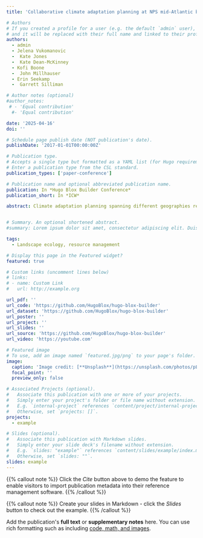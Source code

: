 ```yaml
---
title: 'Collaborative climate adaptation planning at NPS mid-Atlantic battlefield parks'

# Authors
# If you created a profile for a user (e.g. the default `admin` user), write the username (folder name) here
# and it will be replaced with their full name and linked to their profile.
authors:
  - admin
  - Jelena Vukomanovic
  -  Kate Jones
  -  Kate Dean-McKinney
  - Kofi Boone
  -  John Millhauser 
  - Erin Seekamp
  -  Garrett Silliman 

# Author notes (optional)
#author_notes:
 # - 'Equal contribution'
  #- 'Equal contribution'

date: '2025-04-16'
doi: ''

# Schedule page publish date (NOT publication's date).
publishDate: '2017-01-01T00:00:00Z'

# Publication type.
# Accepts a single type but formatted as a YAML list (for Hugo requirements).
# Enter a publication type from the CSL standard.
publication_types: ['paper-conference']

# Publication name and optional abbreviated publication name.
publication: In *Hugo Blox Builder Conference*
publication_short: In *ICW*

abstract: Climate adaptation planning spanning different geographies requires new tools and frameworks for understanding vulnerabilities and identifying paths for implementation across landscapes. Science partnerships are central to this work of developing informed, actionable, and transferable frameworks for identifying and responding to climate change.To date, most of the research and documentation of climate stressors and vulnerability at cultural resource and heritage sites managed by the National Park Service (NPS) has focused on coastal landscapes leaving other types of landscapes, including inland and river battlefields, understudied. Battlefields differ from other types of protected areas as they are often small in spatial extent and embedded in highly developed landscape matrices. These battlefields face climate change impacts like increased runoff and flooding, more frequent and intense storms, and changing vegetation and fire regimes that can threaten the condition of significant cultural resources. Our project considers the natural and cultural resources embedded within these inland battlefield landscapes in the mid-Atlantic region as integrated resources. We are developing methods for cultural landscape climate change vulnerability assessments (CCVA) collaboratively with a team composed of NPS Climate Response Program staff, resource managers from NPS park units, the Olmstead Center for Landscape Preservation, and a multidisciplinary team from North Carolina State University. Together we are 1) iteratively building capacity by creating comprehensive geospatial databases that address data gaps and inform site condition assessments, 2) applying geospatial tools developed alongside the CCVAs under multiple climate change scenarios to plan targeted adaptation strategies, and 3) coordinating with the ongoing Grasslands Initiative to implement and monitor climate-adaptive solutions used to promote native vegetation. The geospatial tools created will inform adaptation planning and implementation processes, with the CCVAs designed to be scalable to parks across the region.


# Summary. An optional shortened abstract.
#summary: Lorem ipsum dolor sit amet, consectetur adipiscing elit. Duis posuere tellus ac convallis placerat. Proin tincidunt magna sed ex sollicitudin condimentum.

tags:
  - Landscape ecology, resource management

# Display this page in the Featured widget?
featured: true

# Custom links (uncomment lines below)
# links:
# - name: Custom Link
#   url: http://example.org

url_pdf: ''
url_code: 'https://github.com/HugoBlox/hugo-blox-builder'
url_dataset: 'https://github.com/HugoBlox/hugo-blox-builder'
url_poster: ''
url_project: ''
url_slides: ''
url_source: 'https://github.com/HugoBlox/hugo-blox-builder'
url_video: 'https://youtube.com'

# Featured image
# To use, add an image named `featured.jpg/png` to your page's folder.
image:
  caption: 'Image credit: [**Unsplash**](https://unsplash.com/photos/pLCdAaMFLTE)'
  focal_point: ''
  preview_only: false

# Associated Projects (optional).
#   Associate this publication with one or more of your projects.
#   Simply enter your project's folder or file name without extension.
#   E.g. `internal-project` references `content/project/internal-project/index.md`.
#   Otherwise, set `projects: []`.
projects:
  - example

# Slides (optional).
#   Associate this publication with Markdown slides.
#   Simply enter your slide deck's filename without extension.
#   E.g. `slides: "example"` references `content/slides/example/index.md`.
#   Otherwise, set `slides: ""`.
slides: example
---
```


{{% callout note %}}
Click the _Cite_ button above to demo the feature to enable visitors to import publication metadata into their reference management software.
{{% /callout %}}

{{% callout note %}}
Create your slides in Markdown - click the _Slides_ button to check out the example.
{{% /callout %}}

Add the publication's **full text** or **supplementary notes** here. You can use rich formatting such as including [code, math, and images](https://docs.hugoblox.com/content/writing-markdown-latex/).
